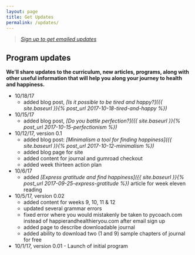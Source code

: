 ```yaml
---
layout: page
title: Get Updates
permalink: /updates/
---
```


> *[Sign up to get emailed updates](http://eepurl.com/c5qLKv)*

## Program updates

**We'll share updates to the curriculum, new articles, programs, along with other useful information that will help you along your journey to health and happiness.**

* 10/18/17
    * added blog post, *[Is it possible to be tired and happy?]({{ site.baseurl }}{% post_url 2017-10-18-tired-and-happy %})*
* 10/15/17
    * added blog post, *[Do you battle perfection?]({{ site.baseurl }}{% post_url 2017-10-15-perfectionism %})*
* 10/12/17, version 0.1
    * added blog post: *[Minimalism a tool for finding happiness]({{ site.baseurl }}{% post_url 2017-10-12-minimalism %})*
    * added blog page for site
    * added content for journal and gumroad checkout
    * added week thirteen action plan
* 10/6/17
    * added *[Express gratitude and find happiness]({{ site.baseurl }}{% post_url 2017-09-25-express-gratitude %})* article for week eleven reading
* 10/5/17, version 0.02
    * added content for weeks 9, 10, 11 & 12
    * updated several grammar errors
    * fixed error where you would mistakenly be taken to pycoach.com instead of happierandhealthieryou.com after email sign up
    * added page to describe downloadable journal
    * added ability to download two (1 and 9) sample chapters of journal for free
* 10/1/17, version 0.01 - Launch of initial program
